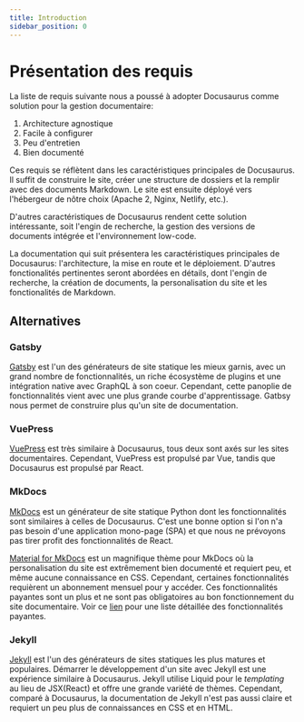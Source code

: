```yaml
---
title: Introduction
sidebar_position: 0
---
```


# Présentation des requis

La liste de requis suivante nous a poussé à adopter Docusaurus comme solution pour la gestion documentaire:
1. Architecture agnostique
2. Facile à configurer
3. Peu d'entretien
4. Bien documenté

Ces requis se réflètent dans les caractéristiques principales de Docusaurus. Il suffit de construire le site, créer une structure de dossiers et la remplir avec des documents Markdown. Le site est ensuite déployé vers l'hébergeur de nôtre choix (Apache 2, Nginx, Netlify, etc.).

D'autres caractéristiques de Docusaurus rendent cette solution intéressante, soit l'engin de recherche, la gestion des versions de documents intégrée et l'environnement low-code.

La documentation qui suit présentera les caractéristiques principales de Docusaurus: l'architecture, la mise en route et le déploiement. D'autres fonctionalités pertinentes seront abordées en détails, dont l'engin de recherche, la création de documents, la personalisation du site et les fonctionalités de Markdown.

## Alternatives

### Gatsby

[Gatsby](https://www.gatsbyjs.com/) est l'un des générateurs de site statique les mieux garnis, avec un grand nombre de fonctionnalités, un riche écosystème de plugins et une intégration native avec GraphQL à son coeur. Cependant, cette panoplie de fonctionnalités vient avec une plus grande courbe d'apprentissage. Gatbsy nous permet de construire plus qu'un site de documentation.

### VuePress

[VuePress](https://vuepress.vuejs.org/) est très similaire à Docusaurus, tous deux sont axés sur les sites documentaires. Cependant, VuePress est propulsé par Vue, tandis que Docusaurus est propulsé par React.

### MkDocs

[MkDocs](https://www.mkdocs.org/) est un générateur de site statique Python dont les fonctionnalités sont similaires à celles de Docusaurus. C'est une bonne option si l'on n'a pas besoin d'une application mono-page (SPA) et que nous ne prévoyons pas tirer profit des fonctionnalités de React.

[Material for MkDocs](https://squidfunk.github.io/mkdocs-material/) est un magnifique thème pour MkDocs où la personalisation du site est extrêmement bien documenté et requiert peu, et même aucune connaissance en CSS. Cependant, certaines fonctionnalités requièrent un abonnement mensuel pour y accéder. Ces fonctionnalités payantes sont un plus et ne sont pas obligatoires au bon fonctionnement du site documentaire. Voir ce [lien](https://squidfunk.github.io/mkdocs-material/insiders/#goals) pour une liste détaillée des fonctionnalités payantes.

### Jekyll

[Jekyll](https://github.com/jekyll/jekyll) est l'un des générateurs de sites statiques les plus matures et populaires. Démarrer le développement d'un site avec Jekyll est une expérience similaire à Docusaurus. Jekyll utilise Liquid pour le _templating_ au lieu de JSX(React) et offre une grande variété de thèmes. Cependant, comparé à Docusaurus, la documentation de Jekyll n'est pas aussi claire et requiert un peu plus de connaissances en CSS et en HTML.